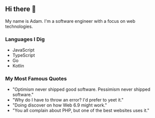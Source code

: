 ## Hi there 👋
My name is Adam. I'm a software engineer with a focus on web technologies.

### Languages I Dig
- JavaScript
- TypeScript
- Go
- Kotlin

### My Most Famous Quotes
- "Optimism never shipped good software. Pessimism never shipped software."
- "Why do I have to throw an error? I'd prefer to yeet it."
- "Doing discover on how Web 6.9 might work."
- "You all complain about PHP, but one of the best websites uses it."

<!--
**adammy/adammy** is a ✨ _special_ ✨ repository because its `README.md` (this file) appears on your GitHub profile.

Here are some ideas to get you started:

- 🔭 I’m currently working on ...
- 🌱 I’m currently learning ...
- 👯 I’m looking to collaborate on ...
- 🤔 I’m looking for help with ...
- 💬 Ask me about ...
- 📫 How to reach me: ...
- 😄 Pronouns: ...
- ⚡ Fun fact: ...
-->
